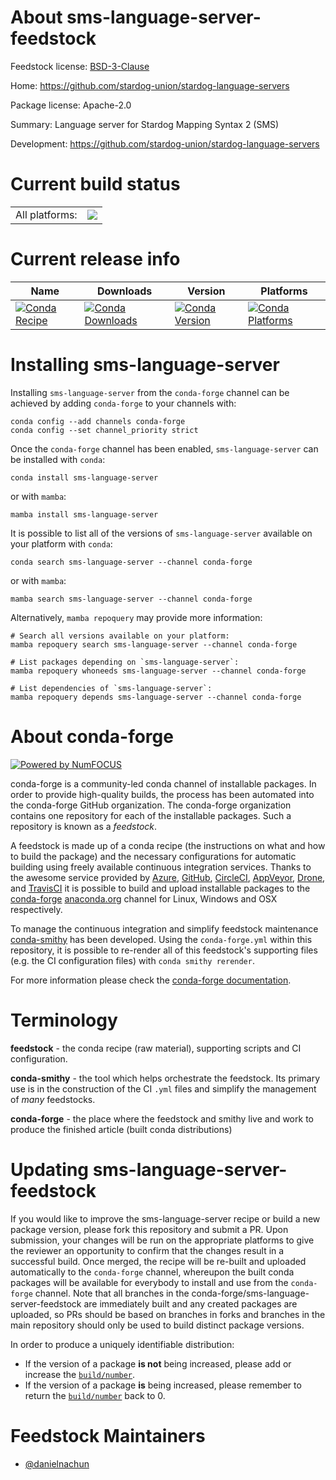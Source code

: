 About sms-language-server-feedstock
===================================

Feedstock license: [BSD-3-Clause](https://github.com/conda-forge/sms-language-server-feedstock/blob/main/LICENSE.txt)

Home: https://github.com/stardog-union/stardog-language-servers

Package license: Apache-2.0

Summary: Language server for Stardog Mapping Syntax 2 (SMS)

Development: https://github.com/stardog-union/stardog-language-servers

Current build status
====================


<table><tr><td>All platforms:</td>
    <td>
      <a href="https://dev.azure.com/conda-forge/feedstock-builds/_build/latest?definitionId=24380&branchName=main">
        <img src="https://dev.azure.com/conda-forge/feedstock-builds/_apis/build/status/sms-language-server-feedstock?branchName=main">
      </a>
    </td>
  </tr>
</table>

Current release info
====================

| Name | Downloads | Version | Platforms |
| --- | --- | --- | --- |
| [![Conda Recipe](https://img.shields.io/badge/recipe-sms--language--server-green.svg)](https://anaconda.org/conda-forge/sms-language-server) | [![Conda Downloads](https://img.shields.io/conda/dn/conda-forge/sms-language-server.svg)](https://anaconda.org/conda-forge/sms-language-server) | [![Conda Version](https://img.shields.io/conda/vn/conda-forge/sms-language-server.svg)](https://anaconda.org/conda-forge/sms-language-server) | [![Conda Platforms](https://img.shields.io/conda/pn/conda-forge/sms-language-server.svg)](https://anaconda.org/conda-forge/sms-language-server) |

Installing sms-language-server
==============================

Installing `sms-language-server` from the `conda-forge` channel can be achieved by adding `conda-forge` to your channels with:

```
conda config --add channels conda-forge
conda config --set channel_priority strict
```

Once the `conda-forge` channel has been enabled, `sms-language-server` can be installed with `conda`:

```
conda install sms-language-server
```

or with `mamba`:

```
mamba install sms-language-server
```

It is possible to list all of the versions of `sms-language-server` available on your platform with `conda`:

```
conda search sms-language-server --channel conda-forge
```

or with `mamba`:

```
mamba search sms-language-server --channel conda-forge
```

Alternatively, `mamba repoquery` may provide more information:

```
# Search all versions available on your platform:
mamba repoquery search sms-language-server --channel conda-forge

# List packages depending on `sms-language-server`:
mamba repoquery whoneeds sms-language-server --channel conda-forge

# List dependencies of `sms-language-server`:
mamba repoquery depends sms-language-server --channel conda-forge
```


About conda-forge
=================

[![Powered by
NumFOCUS](https://img.shields.io/badge/powered%20by-NumFOCUS-orange.svg?style=flat&colorA=E1523D&colorB=007D8A)](https://numfocus.org)

conda-forge is a community-led conda channel of installable packages.
In order to provide high-quality builds, the process has been automated into the
conda-forge GitHub organization. The conda-forge organization contains one repository
for each of the installable packages. Such a repository is known as a *feedstock*.

A feedstock is made up of a conda recipe (the instructions on what and how to build
the package) and the necessary configurations for automatic building using freely
available continuous integration services. Thanks to the awesome service provided by
[Azure](https://azure.microsoft.com/en-us/services/devops/), [GitHub](https://github.com/),
[CircleCI](https://circleci.com/), [AppVeyor](https://www.appveyor.com/),
[Drone](https://cloud.drone.io/welcome), and [TravisCI](https://travis-ci.com/)
it is possible to build and upload installable packages to the
[conda-forge](https://anaconda.org/conda-forge) [anaconda.org](https://anaconda.org/)
channel for Linux, Windows and OSX respectively.

To manage the continuous integration and simplify feedstock maintenance
[conda-smithy](https://github.com/conda-forge/conda-smithy) has been developed.
Using the ``conda-forge.yml`` within this repository, it is possible to re-render all of
this feedstock's supporting files (e.g. the CI configuration files) with ``conda smithy rerender``.

For more information please check the [conda-forge documentation](https://conda-forge.org/docs/).

Terminology
===========

**feedstock** - the conda recipe (raw material), supporting scripts and CI configuration.

**conda-smithy** - the tool which helps orchestrate the feedstock.
                   Its primary use is in the construction of the CI ``.yml`` files
                   and simplify the management of *many* feedstocks.

**conda-forge** - the place where the feedstock and smithy live and work to
                  produce the finished article (built conda distributions)


Updating sms-language-server-feedstock
======================================

If you would like to improve the sms-language-server recipe or build a new
package version, please fork this repository and submit a PR. Upon submission,
your changes will be run on the appropriate platforms to give the reviewer an
opportunity to confirm that the changes result in a successful build. Once
merged, the recipe will be re-built and uploaded automatically to the
`conda-forge` channel, whereupon the built conda packages will be available for
everybody to install and use from the `conda-forge` channel.
Note that all branches in the conda-forge/sms-language-server-feedstock are
immediately built and any created packages are uploaded, so PRs should be based
on branches in forks and branches in the main repository should only be used to
build distinct package versions.

In order to produce a uniquely identifiable distribution:
 * If the version of a package **is not** being increased, please add or increase
   the [``build/number``](https://docs.conda.io/projects/conda-build/en/latest/resources/define-metadata.html#build-number-and-string).
 * If the version of a package **is** being increased, please remember to return
   the [``build/number``](https://docs.conda.io/projects/conda-build/en/latest/resources/define-metadata.html#build-number-and-string)
   back to 0.

Feedstock Maintainers
=====================

* [@danielnachun](https://github.com/danielnachun/)

